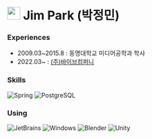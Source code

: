 <h1><img src="https://emojis.slackmojis.com/emojis/images/1531849430/4246/blob-sunglasses.gif?1531849430" width="30"/> Jim Park (박정민)</h1>

<h3>Experiences</h3>
<ul>
 <li> 2009.03~2015.8 : 동명대학교 미디어공학과 학사</li>
 <li> 2022.03~ : <a href="http://vaiv.kr/">(주)바이브컴퍼니</a></li>
</ul>
 
<h3>Skills</h3>
<p>
 <img alt="Spring" src="https://img.shields.io/badge/-Spring-6DB33F?style=flat-square&logo=spring&logoColor=white" />
 <img alt="PostgreSQL" src="https://img.shields.io/badge/-PostgreSQL-4169E1?style=flat-square&logo=postgresql&logoColor=white" />
</p>

<h3>Using</h3>
<p>
 <img alt="JetBrains" src="https://img.shields.io/badge/-JetBrains-000000?style=flat-square&logo=jetbrains&logoColor=white" />
 <img alt="Windows" src="https://img.shields.io/badge/-Windows-0078D6?style=flat-square&logo=windows&logoColor=white" />
 <img alt="Blender" src="https://img.shields.io/badge/-Blender-F05032?style=flat-square&logo=blender&logoColor=white" />
 <img alt="Unity" src="https://img.shields.io/badge/-Unity-007ACC?style=flat-square&logo=unity&logoColor=white" />
</p>

